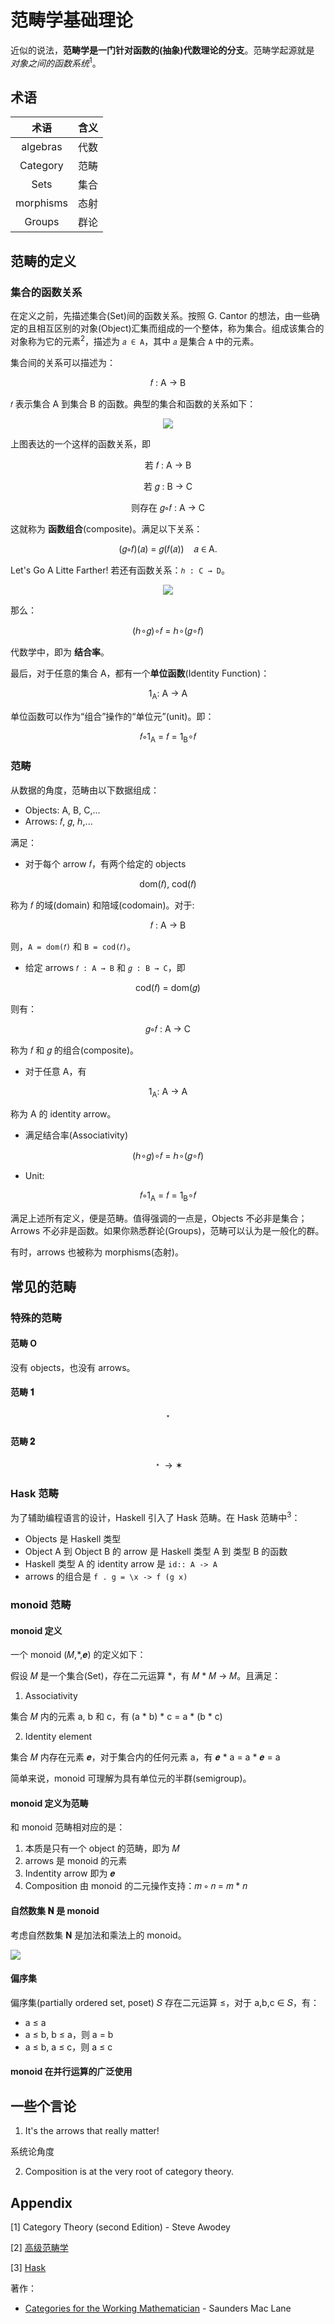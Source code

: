 # 范畴学基础理论

近似的说法，**范畴学是一门针对函数的(抽象)代数理论的分支**。范畴学起源就是 *对象之间的函数系统*<sup>1</sup>。

## 术语

| 术语 | 含义 |
| :---: | :---: |
| algebras | 代数 |
| Category | 范畴 |
| Sets | 集合 |
| morphisms | 态射 |
| Groups | 群论 |

## 范畴的定义

### 集合的函数关系

在定义之前，先描述集合(Set)间的函数关系。按照 G. Cantor 的想法，由一些确定的且相互区别的对象(Object)汇集而组成的一个整体，称为集合。组成该集合的对象称为它的元素<sup>2</sup>，描述为 `𝑎 ∈ A`，其中 `𝑎` 是集合 `A` 中的元素。

集合间的关系可以描述为：

<p style="text-align: center">𝑓 : A → B</p>

`𝑓` 表示集合 A 到集合 B 的函数。典型的集合和函数的关系如下：

<p style="text-align: center"><img src="https://raw.githubusercontent.com/maoxiaoke/xiaokedada/master/assets/function-sets.png" /></p>

上图表达的一个这样的函数关系，即

<p style="text-align: center">若 𝑓 : A → B</p>
<p style="text-align: center">若 𝑔 : B → C</p>
<p style="text-align: center">则存在 𝑔∘𝑓 : A → C</p>

这就称为 **函数组合**(composite)。满足以下关系：

<p style="text-align: center">(𝑔∘𝑓)(𝑎) = 𝑔(𝑓(𝑎)) &nbsp&nbsp 𝑎 ∈ A.</p>

Let's Go A Litte Farther! 若还有函数关系：`ℎ : C → D`。

<p style="text-align: center"><img src="https://github.com/maoxiaoke/xiaokedada/blob/master/assets/function-sets-02.png?raw=true" /></p>

那么：

<p style="text-align: center">(ℎ∘𝑔)∘𝑓 = ℎ∘(𝑔∘𝑓)</p>

代数学中，即为 **结合率**。

最后，对于任意的集合 A，都有一个**单位函数**(Identity Function)：

<p style="text-align: center">1<sub>A</sub>: A → A</p>

单位函数可以作为“组合”操作的“单位元”(unit)。即：

<p style="text-align: center">𝑓∘1<sub>A</sub> = 𝑓 = 1<sub>B</sub>∘𝑓</p>

### 范畴

从数据的角度，范畴由以下数据组成：

+ Objects: A, B, C,...
+ Arrows: 𝑓, 𝑔, ℎ,...

满足：

+ 对于每个 arrow 𝑓，有两个给定的 objects

<p style="text-align: center">dom(𝑓), cod(𝑓)</p>

称为 𝑓 的域(domain) 和陪域(codomain)。对于:

<p style="text-align: center">𝑓 : A → B</p>

则，`A = dom(𝑓)` 和 `B = cod(𝑓)`。

+ 给定 arrows `𝑓 : A → B` 和 `𝑔 : B → C`，即

<p style="text-align: center">cod(𝑓) = dom(𝑔)</p>

则有：

<p style="text-align: center">𝑔∘𝑓 : A → C</p>

称为 𝑓 和 𝑔 的组合(composite)。

+ 对于任意 A，有

<p style="text-align: center">1<sub>A</sub>: A → A</p>

称为 A 的 identity arrow。

+ 满足结合率(Associativity)

<p style="text-align: center">(ℎ∘𝑔)∘𝑓 = ℎ∘(𝑔∘𝑓)</p>

+ Unit:

<p style="text-align: center">𝑓∘1<sub>A</sub> = 𝑓 = 1<sub>B</sub>∘𝑓</p>

满足上述所有定义，便是范畴。值得强调的一点是，Objects 不必非是集合；Arrows 不必非是函数。如果你熟悉群论(Groups)，范畴可以认为是一般化的群。

有时，arrows 也被称为 morphisms(态射)。

## 常见的范畴

### 特殊的范畴

#### 范畴 O

没有 objects，也没有 arrows。

#### 范畴 𝟏

<p style="text-align: center">﹡</p>

#### 范畴 𝟐

<p style="text-align: center">﹡ → ✶ </p>

### Hask 范畴

为了辅助编程语言的设计，Haskell 引入了 Hask 范畴。在 Hask 范畴中<sup>3</sup>：

+ Objects 是 Haskell 类型
+ Object A 到 Object B 的 arrow 是 Haskell 类型 A 到 类型 B 的函数
+ Haskell 类型 A 的 identity arrow 是 `id:: A -> A`
+ arrows 的组合是 `f . g = \x -> f (g x)`

### monoid 范畴

#### monoid 定义

一个 monoid (𝑀,*,𝒆) 的定义如下：

假设 𝑀 是一个集合(Set)，存在二元运算 *，有 𝑀 * 𝑀 → 𝑀。且满足：

1. Associativity

集合 𝑀 内的元素 a, b 和 c，有 (a * b) * c = a * (b * c)

2. Identity element

集合 𝑀 内存在元素 𝒆，对于集合内的任何元素 a，有 𝒆 * a = a * 𝒆 = a

简单来说，monoid 可理解为具有单位元的半群(semigroup)。

#### monoid 定义为范畴

和 monoid 范畴相对应的是：

1. 本质是只有一个 object 的范畴，即为 𝑀
2. arrows 是 monoid 的元素
3. Indentity arrow 即为 𝒆
4. Composition 由 monoid 的二元操作支持：𝑚 ∘ 𝑛 = 𝑚 * 𝑛

#### 自然数集 𝐍 是 monoid

考虑自然数集 𝐍 是加法和乘法上的 monoid。

![](https://github.com/maoxiaoke/xiaokedada/blob/master/assets/monoid-N.jpg?raw=true)

#### 偏序集

偏序集(partially ordered set, poset) 𝑆 存在二元运算 ≤，对于 a,b,c ∈ 𝑆，有：

- a ≤ a
- a ≤ b, b ≤ a，则 a = b
- a ≤ b, a ≤ c，则 a ≤ c

#### monoid 在并行运算的广泛使用

## 一些个言论

1. It's the arrows that really matter!

系统论角度

2. Composition is at the very root of category theory.

## Appendix

[1] Category Theory (second Edition) - Steve Awodey

[2] [高级范畴学](http://www.tup.tsinghua.edu.cn/upload/books/yz/049831-01.pdf)

[3] [Hask](https://wiki.haskell.org/Hask)

著作：

- [Categories for the Working Mathematician]() - Saunders Mac Lane